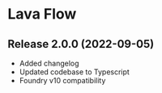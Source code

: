 # Lava Flow

## Release 2.0.0 (2022-09-05)

- Added changelog
- Updated codebase to Typescript
- Foundry v10 compatibility
